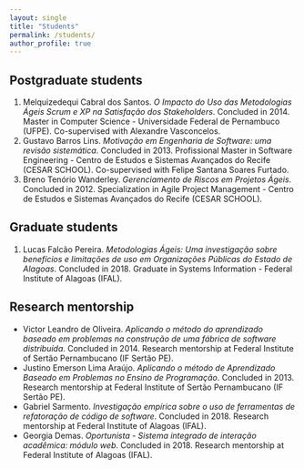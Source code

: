 ```yaml
---
layout: single
title: "Students"
permalink: /students/
author_profile: true
---
```


## Postgraduate students
1. Melquizedequi Cabral dos Santos. *O Impacto do Uso das Metodologias Ágeis Scrum e XP na Satisfação dos Stakeholders*. Concluded in 2014. Master in Computer Science - Universidade Federal de Pernambuco (UFPE). Co-supervised with Alexandre Vasconcelos.
2. Gustavo Barros Lins. *Motivação em Engenharia de Software: uma revisão sistemática*. Concluded in 2013. Profissional Master in Software Engineering - Centro de Estudos e Sistemas Avançados do Recife (CESAR SCHOOL). Co-supervised with Felipe Santana Soares Furtado.
3. Breno Ten&oacute;rio Wanderley. *Gerenciamento de Riscos em Projetos &Aacute;geis*. Concluded in 2012. Specialization in Agile Project Management - Centro de Estudos e Sistemas Avançados do Recife (CESAR SCHOOL).

## Graduate students
1. Lucas Falc&atilde;o Pereira. *Metodologias &Aacute;geis: Uma investiga&ccedil;&atilde;o sobre benefícios e limitações de uso em Organizações Públicas do Estado de Alagoas*. Concluded in 2018. Graduate in Systems Information - Federal Institute of Alagoas (IFAL).

## Research mentorship

* Victor Leandro de Oliveira. *Aplicando o m&eacute;todo do aprendizado baseado em problemas na construção de uma fábrica de software distribuída*. Concluded in 2014. Research mentorship at Federal Institute of Sertão Pernambucano (IF Sertão PE).
* Justino Emerson Lima Araújo. *Aplicando o método de Aprendizado Baseado em Problemas no Ensino de Programação*. Concluded in 2013. Research mentorship at Federal Institute of Sertão Pernambucano (IF Sertão PE).
* Gabriel Sarmento. *Investigação empírica sobre o uso de ferramentas de refatoração de código de software*. Concluded in 2018. Research mentorship at Federal Institute of Alagoas (IFAL).
* Georgia Demas. *Oportunista - Sistema integrado de interação acadêmica: módulo web*. Concluded in 2018. Research mentorship at Federal Institute of Alagoas (IFAL).
